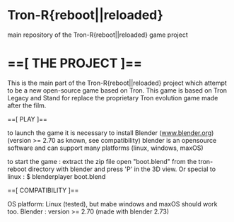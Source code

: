 # Tron-R{reboot||reloaded}
main repository of the Tron-R{reboot||reloaded} game project

==[ THE PROJECT ]==
===================

This is the main part of the Tron-R{reboot||reloaded} project which attempt to be a new open-source game 
based on Tron. This game is based on Tron Legacy and Stand for replace the proprietary Tron evolution game 
made after the film.


==[ PLAY ]==

to launch the game it is necessary to install Blender (www.blender.org) (version >= 2.70 as known, see compatibility)
blender is an opensource software and can support many platforms (linux, windows, maxOS)

to start the game :
  extract the zip file
  open "boot.blend" from the tron-reboot directory with blender and press 'P' in the 3D view.
Or special to linux :
  $ blenderplayer boot.blend


==[ COMPATIBILITY ]==

OS platform: Linux (tested), but mabe windows and maxOS should work too.
Blender :  version >= 2.70  (made with blender 2.73)
